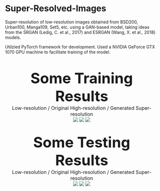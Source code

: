 # Super-Resolved-Images

Super-resolution of low-resolution images obtained from BSD200, Urban100, Manga109, Set5, etc. using a GAN-based model, taking ideas from the SRGAN (Ledig, C. et al., 2017) and ESRGAN (Wang, X. et al., 2018) models.

Utilzied PyTorch framework for development. Used a NVIDIA GeForce GTX 1070 GPU machine to facilitate training of the model.

<p align="center">
  <br><br>
  <font size=7><b>Some Training Results</b></font><br>
  <font size=3>Low-resolution / Original High-resolution / Generated Super-resolution</font><br>
  <img src="https://github.com/ApurbaSengupta/Super-Resolved-Images/blob/master/results/train/fin_1.png">
  <img src="https://github.com/ApurbaSengupta/Super-Resolved-Images/blob/master/results/train/fin_2.png">
  <img src="https://github.com/ApurbaSengupta/Super-Resolved-Images/blob/master/results/train/fin_5.png">
  <br><br><br>
  <font size=7><b>Some Testing Results</b></font><br>
  <font size=3>Low-resolution / Original High-resolution / Generated Super-resolution</font><br>
  <img src="https://github.com/ApurbaSengupta/Super-Resolved-Images/blob/master/results/test/test_1.png">
  <img src="https://github.com/ApurbaSengupta/Super-Resolved-Images/blob/master/results/test/test_5.png">
  <img src="https://github.com/ApurbaSengupta/Super-Resolved-Images/blob/master/results/test/test_6.png">
</p>

